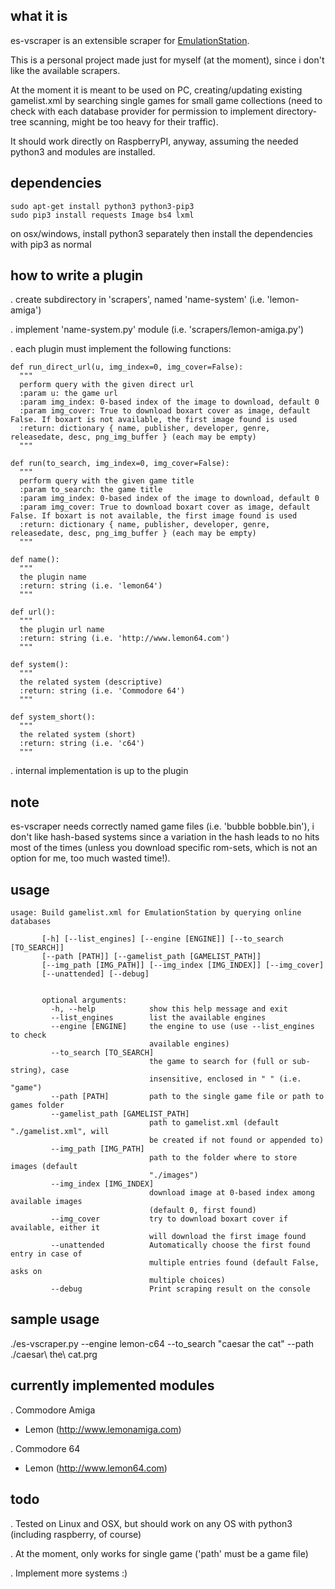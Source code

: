 what it is
----------
es-vscraper is an extensible scraper for [EmulationStation](https://github.com/Aloshi/EmulationStation).

This is a personal project made just for myself (at the moment), since i don't like the available scrapers.

At the moment it is meant to be used on PC, creating/updating existing gamelist.xml by searching single games for small game collections (need to check with each database provider for permission to implement directory-tree scanning, might be too heavy for their traffic).

It should work directly on RaspberryPI, anyway, assuming the needed
python3 and modules are installed.

dependencies
------------
~~~~
sudo apt-get install python3 python3-pip3
sudo pip3 install requests Image bs4 lxml
~~~~

on osx/windows, install python3 separately then install the dependencies with pip3 as normal

how to write a plugin
---------------------
. create subdirectory in 'scrapers', named 'name-system' (i.e. 'lemon-amiga')

. implement 'name-system.py' module (i.e. 'scrapers/lemon-amiga.py')

. each plugin must implement the following functions:
~~~~
def run_direct_url(u, img_index=0, img_cover=False):
  """
  perform query with the given direct url
  :param u: the game url
  :param img_index: 0-based index of the image to download, default 0
  :param img_cover: True to download boxart cover as image, default False. If boxart is not available, the first image found is used
  :return: dictionary { name, publisher, developer, genre, releasedate, desc, png_img_buffer } (each may be empty)
  """

def run(to_search, img_index=0, img_cover=False):
  """
  perform query with the given game title
  :param to_search: the game title
  :param img_index: 0-based index of the image to download, default 0
  :param img_cover: True to download boxart cover as image, default False. If boxart is not available, the first image found is used
  :return: dictionary { name, publisher, developer, genre, releasedate, desc, png_img_buffer } (each may be empty)
  """

def name():
  """
  the plugin name
  :return: string (i.e. 'lemon64')
  """

def url():
  """
  the plugin url name
  :return: string (i.e. 'http://www.lemon64.com')
  """

def system():
  """
  the related system (descriptive)
  :return: string (i.e. 'Commodore 64')
  """

def system_short():
  """
  the related system (short)
  :return: string (i.e. 'c64')
  """
~~~~

. internal implementation is up to the plugin

note
----
es-vscraper needs correctly named game files (i.e. 'bubble bobble.bin'), i don't like hash-based systems since a variation in the hash leads to no hits most of the times (unless you download specific rom-sets, which is not an
option for me, too much wasted time!).

usage
-----
~~~~
usage: Build gamelist.xml for EmulationStation by querying online databases

       [-h] [--list_engines] [--engine [ENGINE]] [--to_search [TO_SEARCH]]
       [--path [PATH]] [--gamelist_path [GAMELIST_PATH]]
       [--img_path [IMG_PATH]] [--img_index [IMG_INDEX]] [--img_cover]
       [--unattended] [--debug]


       optional arguments:
         -h, --help            show this help message and exit
         --list_engines        list the available engines
         --engine [ENGINE]     the engine to use (use --list_engines to check
                               available engines)
         --to_search [TO_SEARCH]
                               the game to search for (full or sub-string), case
                               insensitive, enclosed in " " (i.e. "game")
         --path [PATH]         path to the single game file or path to games folder
         --gamelist_path [GAMELIST_PATH]
                               path to gamelist.xml (default "./gamelist.xml", will
                               be created if not found or appended to)
         --img_path [IMG_PATH]
                               path to the folder where to store images (default
                               "./images")
         --img_index [IMG_INDEX]
                               download image at 0-based index among available images
                               (default 0, first found)
         --img_cover           try to download boxart cover if available, either it
                               will download the first image found
         --unattended          Automatically choose the first found entry in case of
                               multiple entries found (default False, asks on
                               multiple choices)
         --debug               Print scraping result on the console

~~~~

sample usage
------------
./es-vscraper.py --engine lemon-c64 --to_search "caesar the cat" --path ./caesar\ the\ cat.prg

currently implemented modules
-----------------------------
. Commodore Amiga
- Lemon (http://www.lemonamiga.com)

. Commodore 64
- Lemon (http://www.lemon64.com)

todo
----
. Tested on Linux and OSX, but should work on any OS with python3 (including raspberry, of course)

. At the moment, only works for single game ('path' must be a game file)

. Implement more systems :)
